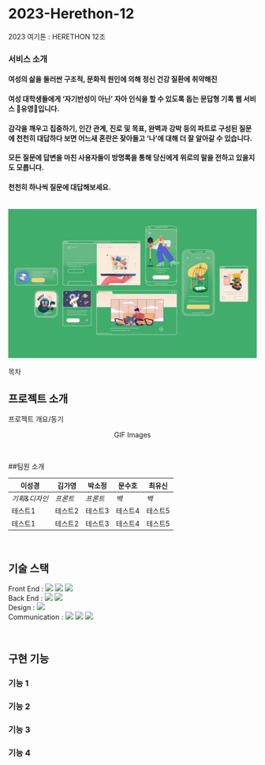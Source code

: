 # 2023-Herethon-12

2023 여기톤 : HERETHON 12조

### 서비스 소개
#### 여성의 삶을 둘러싼 구조적, 문화적 원인에 의해 정신 건강 질환에 취약해진
#### 여성 대학생들에게 ‘자기반성이 아닌’ 자아 인식을 할 수 있도록 돕는 문답형 기록 웹 서비스 🌊유영🌊입니다.
#### 감각을 깨우고 집중하기, 인간 관계, 진로 및 목표, 완벽과 강박 등의 파트로 구성된 질문에 천천히 대답하다 보면 어느새 혼란은 잦아들고 ‘나’에 대해 더 잘 알아갈 수 있습니다.

#### 모든 질문에 답변을 마친 사용자들이 방명록을 통해 당신에게 위로의 말을 전하고 있을지도 모릅니다.
#### 천천히 하나씩 질문에 대답해보세요.

<p align="center">
  <br>
  <img src="./images/common/logo-sample.jpeg">
  <br>
</p>

목차

## 프로젝트 소개

<p align="justify">
프로젝트 개요/동기
</p>

<p align="center">
GIF Images
</p>

<br>

##팀원 소개

| 이성경        | 김가영   | 박소정   | 문수호  | 최유신  |
| ------------- | -------- | -------- | ------- | ------- |
| _기획&디자인_ | _프론트_ | _프론트_ | _백_    | _백_    |
| 테스트1       | 테스트2  | 테스트3  | 테스트4 | 테스트5 |
| 테스트1       | 테스트2  | 테스트3  | 테스트4 | 테스트5 |

<br>

## 기술 스택

Front End : <img src="https://img.shields.io/badge/html5-E34F26?style=for-the-badge&logo=html5&logoColor=white"> <img src="https://img.shields.io/badge/css-1572B6?style=for-the-badge&logo=css3&logoColor=white"> <img src="https://img.shields.io/badge/javascript-F7DF1E?style=for-the-badge&logo=javascript&logoColor=black"> <br>
Back End : <img src="https://img.shields.io/badge/django-092E20?style=for-the-badge&logo=django&logoColor=white"> <img src="https://img.shields.io/badge/python-3776AB?style=for-the-badge&logo=python&logoColor=white"> <br>
Design : <img src="https://img.shields.io/badge/figma-F24E1E?style=for-the-badge&logo=figma&logoColor=white"> <br>
Communication : <img src="https://img.shields.io/badge/discord-5865F2?style=for-the-badge&logo=discord&logoColor=white"> <img src="https://img.shields.io/badge/github-181717?style=for-the-badge&logo=github&logoColor=white"> <img src="https://img.shields.io/badge/googlemeet-00897B?style=for-the-badge&logo=googlemeet&logoColor=white">

<!-- | JavaScript |    HTML    |   CSS    |  Node   |  Node   |
| :--------: | :--------: | :------: | :-----: | :-----: |
|   ![js]    |            |          | ![node] | ![node] | -->

<br>

## 구현 기능

### 기능 1

### 기능 2

### 기능 3

### 기능 4

<br>

<!-- Stack Icon Refernces -->

[js]: /images/stack/javascript.svg
[ts]: /images/stack/typescript.svg
[react]: /images/stack/react.svg
[node]: /images/stack/node.svg
